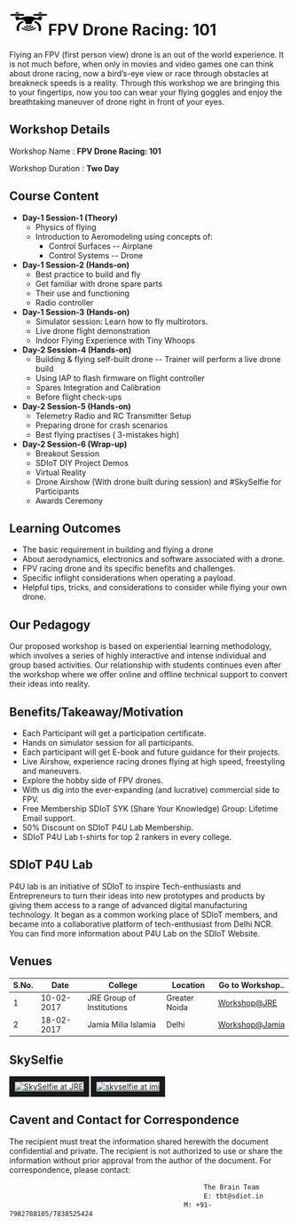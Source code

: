 # <img src="Drone.png" height="50" width="70">FPV Drone Racing: 101
Flying an FPV (first person view) drone is an out of the world experience.
It is not much before, when only in movies and video games one can think about drone racing, now a bird’s-eye view or race through obstacles at breakneck speeds is a reality. Through this workshop we are bringing this to your fingertips, now you too can wear your flying goggles and enjoy the breathtaking maneuver of drone right in front of your eyes.
## Workshop Details
Workshop Name : **FPV Drone Racing: 101**

Workshop Duration : **Two Day**
## Course Content
+ **Day-1 Session-1 (Theory)**
  + Physics of flying
  + Introduction to Aeromodeling using concepts of:
    + Control Surfaces --  Airplane 
    + Control Systems -- Drone
+ **Day-1 Session-2 (Hands-on)**
  + Best practice to build and fly 
  + Get familiar with drone spare parts
  + Their use and functioning 
  + Radio controller 
+ **Day-1 Session-3 (Hands-on)**
  + Simulator session: Learn how to fly multirotors. 
  + Live drone flight demonstration
  + Indoor Flying Experience with Tiny Whoops
+ **Day-2 Session-4 (Hands-on)**
  + Building & flying self-built drone --  Trainer will perform a live drone build 
  + Using IAP to flash firmware on flight controller 
  + Spares Integration and Calibration 
  + Before flight check-ups
+ **Day-2 Session-5 (Hands-on)**
  + Telemetry Radio and RC Transmitter Setup
  + Preparing drone for crash scenarios
  + Best flying practises ( 3-mistakes high)
+ **Day-2 Session-6 (Wrap-up)**
  + Breakout Session
  + SDIoT DIY Project Demos
  + Virtual Reality 
  + Drone Airshow (With drone built during session) and #SkySelfie for Participants 
  + Awards Ceremony
 
## Learning Outcomes
+ The basic requirement in building and flying a drone
+ About aerodynamics, electronics and software associated with a drone.
+ FPV racing drone and its specific benefits and challenges.
+ Specific inflight considerations when operating a payload.
+ Helpful tips, tricks, and considerations to consider while flying your own drone.
## Our Pedagogy
Our proposed workshop is based on experiential learning methodology, which involves a series of highly interactive and intense individual and group based activities. Our relationship with students continues even after the workshop where we offer online and offline technical support to convert their ideas into reality.
## Benefits/Takeaway/Motivation
+ Each Participant will get a participation certificate.
+ Hands on simulator session for all participants.
+ Each participant will get E-book and future guidance for their projects.
+ Live Airshow, experience racing drones flying at high speed, freestyling and maneuvers.
+ Explore the hobby side of FPV drones.
+ With us dig into the ever-expanding (and lucrative) commercial side to FPV.
+ Free Membership SDIoT SYK (Share Your Knowledge) Group: Lifetime Email support.
+ 50% Discount on SDIoT P4U Lab Membership.
+ SDIoT P4U Lab t-shirts for top 2 rankers in every college.
## SDIoT P4U Lab
P4U lab is an initiative of SDIoT to inspire Tech-enthusiasts and Entrepreneurs to turn their ideas into new prototypes and products by giving them access to a range of advanced digital manufacturing technology. It began as a common working place of SDIoT members, and became into a collaborative platform of tech-enthusiast from Delhi NCR. You can find more information about P4U Lab on the SDIoT Website.
## Venues
| S.No. | Date | College | Location | Go to Workshop.. |
| ---- | ---- | --- | --- | --- |
| 1 | 10-02-2017 | JRE Group of Institutions | Greater Noida | [Workshop@JRE](/Workshops/FPV-Drone-Racing-101/JRE/) |
| 2 | 18-02-2017 | Jamia Milia Islamia | Delhi | [Workshop@Jamia](/Workshops/FPV-Drone-Racing-101/JMI/) |

## SkySelfie
<a href="http://www.youtube.com/watch?feature=player_embedded&v=xx-MSRvAeJE
" target="_blank"><img src="http://img.youtube.com/vi/xx-MSRvAeJE/0.jpg" 
alt="SkySelfie at JRE" width="240" height="180" border="10" /></a>
<a href="http://www.youtube.com/watch?feature=player_embedded&v=thf0-IwVedc
" target="_blank"><img src="http://img.youtube.com/vi/thf0-IwVedc/0.jpg" 
alt="skyselfie at jmi" width="240" height="180" border="10" /></a>

## Cavent and Contact for Correspondence
The recipient must treat the information shared herewith the document confidential and private. The recipient is not authorized to use or share the information without prior approval from the author of the document. For correspondence, please contact:

                                                     The Brain Team
                                                     E: tbt@sdiot.in
                                                M: +91-7982788105/7838525424
